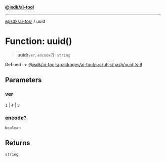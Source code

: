 [**@isdk/ai-tool**](../README.md)

***

[@isdk/ai-tool](../globals.md) / uuid

# Function: uuid()

> **uuid**(`ver`, `encode`?): `string`

Defined in: [@isdk/ai-tools/packages/ai-tool/src/utils/hash/uuid.ts:8](https://github.com/isdk/ai-tool.js/blob/4ebf370aaec9c78535cb40ffc19656d7bddcb145/src/utils/hash/uuid.ts#L8)

## Parameters

### ver

`1` | `4` | `5`

### encode?

`boolean`

## Returns

`string`

